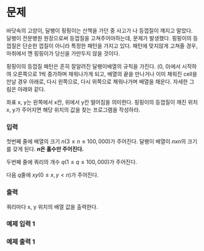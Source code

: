 # 문제
바닷속의 고양이, 달팽이 핑핑이는 산책을 가던 중 사고가 나 등껍질이 깨지고 말았다. 달팽이 전문병원 원장으로써 등껍질을 고쳐주어야하는데, 문제가 발생했다. 핑핑이의 등껍질은 단순한 껍질이 아니라 특정한 패턴을 가지고 있다. 패턴에 맞지않게 고쳐줄 경우, 마취에서 깬 핑핑이가 당신을 가만두지 않을 것이다.

핑핑이의 등껍질 패턴은 흔히 잘알려진 달팽이배열의 규칙을 가진다. (0, 0)에서 시작하여 오른쪽으로 1씩 증가하며 채워나가게 되고, 배열의 끝을 만나거나 이미 채워진 cell을 만날 경우 아래로, 다시 왼쪽으로, 다시 위쪽으로 채워나가며 배열을 채운다. 자세한 그림은 아래와 같다.

좌표 x, y는 왼쪽에서 x칸, 위에서 y칸 떨어짐을 의미한다. 핑핑이의 등껍질이 깨진 위치 x, y가 주어지면 해당 위치의 값을 찾는 프로그램을 작성하라.

### 입력
첫번째 줄에 배열의 크기 $n(3 ≤ n ≤ 100,000)$가 주어진다. 달팽이 배열이 $n x n$의 크기를 갖게 된다. **$n$은 홀수만 주어진다.**

두번째 줄에 쿼리의 개수 $q(1 ≤ q ≤ 100,000)$가 주어진다. 

다음 $q$줄에 $x y(0 ≤ x, y < n)$가 주어진다. 

### 출력
쿼리마다 x, y 위치의 배열 값을 출력한다.

### 예제 입력 1

### 예제 출력 1
